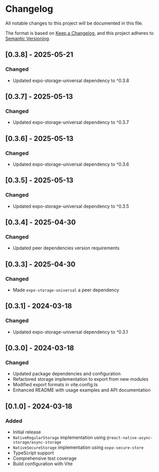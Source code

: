 # Changelog

All notable changes to this project will be documented in this file.

The format is based on [Keep a Changelog](https://keepachangelog.com/en/1.0.0/),
and this project adheres to [Semantic Versioning](https://semver.org/spec/v2.0.0.html).

## [0.3.8] - 2025-05-21

### Changed

- Updated expo-storage-universal dependency to ^0.3.8

## [0.3.7] - 2025-05-13

### Changed

- Updated expo-storage-universal dependency to ^0.3.7

## [0.3.6] - 2025-05-13

### Changed

- Updated expo-storage-universal dependency to ^0.3.6

## [0.3.5] - 2025-05-13

### Changed

- Updated expo-storage-universal dependency to ^0.3.5

## [0.3.4] - 2025-04-30

### Changed

- Updated peer dependencies version requirements

## [0.3.3] - 2025-04-30

### Changed

- Made `expo-storage-universal` a peer dependency

## [0.3.1] - 2024-03-18

### Changed

- Updated expo-storage-universal dependency to ^0.3.1

## [0.3.0] - 2024-03-18

### Changed

- Updated package dependencies and configuration
- Refactored storage implementation to export from new modules
- Modified export formats in vite.config.ts
- Enhanced README with usage examples and API documentation

## [0.1.0] - 2024-03-18

### Added

- Initial release
- `NativeRegularStorage` implementation using `@react-native-async-storage/async-storage`
- `NativeSecureStorage` implementation using `expo-secure-store`
- TypeScript support
- Comprehensive test coverage
- Build configuration with Vite
